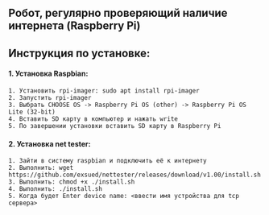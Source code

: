 Робот, регулярно проверяющий наличие интернета (Raspberry Pi)
--------------------------------------

Инструкция по установке:
------------------------

#### 1. Установка Raspbian:
	1. Установить rpi-imager: sudo apt install rpi-imager
	2. Запустить rpi-imager
	3. Выбрать CHOOSE OS -> Raspberry Pi OS (other) -> Raspberry Pi OS Lite (32-bit)
	4. Вставить SD карту в компьютер и нажать write
	5. По завершении установки вставить SD карту в Raspberry Pi
#### 2. Установка net tester:
	1. Зайти в систему raspbian и подключить её к интернету
	2. Выполнить: wget https://github.com/exsued/nettester/releases/download/v1.00/install.sh
	3. Выполнить: chmod +x ./install.sh
	4. Выполнить: ./install.sh
	5. Когда будет Enter device name: <ввести имя устройства для tcp сервера>
